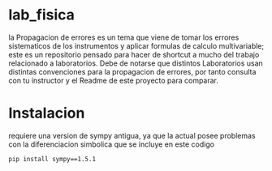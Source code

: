 # lab_fisica
la Propagacion de errores es un tema que viene de tomar los errores sistematicos de los instrumentos y aplicar formulas de calculo multivariable; este es un repositorio pensado para hacer de shortcut a mucho del trabajo relacionado a laboratorios. Debe de notarse que distintos Laboratorios usan distintas convenciones para la propagacion de errores, por tanto consulta con tu instructor y el Readme de este proyecto para comparar.

# Instalacion
requiere una version de sympy antigua, ya que la actual posee problemas con la diferenciacion simbolica que se incluye en este codigo
```
pip install sympy==1.5.1
```

